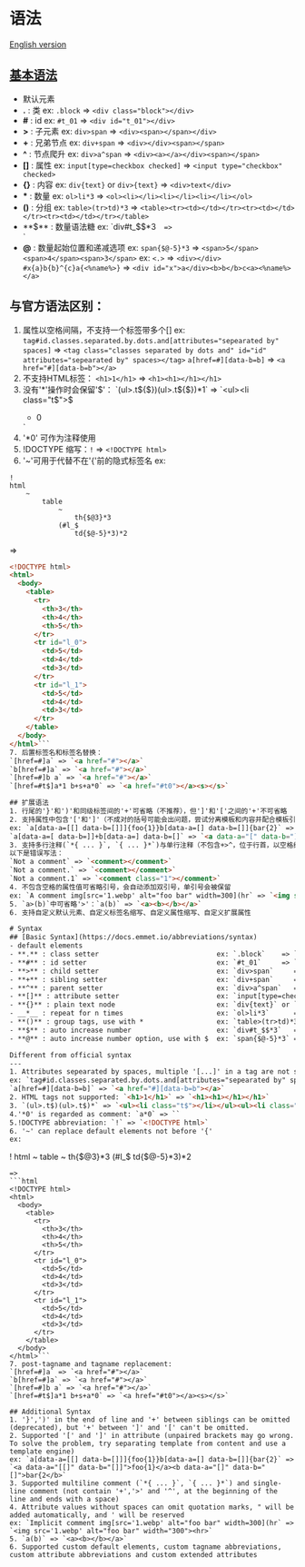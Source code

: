# 语法
[English version](#Syntax)
## [基本语法](https://docs.emmet.io/abbreviations/syntax)
- 默认元素
- **.** : 类                                        ex: `.block`    => `<div class="block"></div>`
- **#** : id                                       ex: `#t_01`     => `<div id="t_01"></div>`
- **>** : 子元素                                    ex: `div>span`     => `<div><span></span></div>`
- **+** : 兄弟节点                                  ex: `div+span`     => `<div></div><span></span>`
- **^** : 节点爬升                                  ex: `div>a^span`   => `<div><a></a></div><span></span>`
- **[]** : 属性                                     ex: `input[type=checkbox checked]` => `<input type="checkbox" checked>`
- **{}** : 内容                                     ex: `div{text}` or `div>{text}` => `<div>text</div>`
- __*__ : 数量                                      ex: `ol>li*3`      => `<ol><li></li><li></li><li></li></ol>`
- **()** : 分组                                     ex: `table>(tr>td)*3` => `<table><tr><td></td></tr><tr><td></td></tr><tr><td></td></tr></table>`
- **$** : 数量语法糖                                 ex: `div#t_$$*3`   => `<div id="t_01"></div><div id="t_02"></div><div id="t_03"></div>`
- **@** : 数量起始位置和递减选项                       ex: `span{$@-5}*3` => `<span>5</span><span>4</span><span>3</span>`
ex:
`<.>` => `<div></div>`
`#x{a}b{b}^{c}a{<%name%>}` => `<div id="x">a</div><b>b</b>c<a><%name%></a>`

与官方语法区别：
---
1. 属性以空格间隔，不支持一个标签带多个[]
ex: `tag#id.classes.separated.by.dots.and[attributes="sepearated by" spaces]` => `<tag class="classes separated by dots and" id="id" attributes="sepearated by" spaces></tag>`
`a[href=#][data-b=b]` => `<a href="#][data-b=b"></a>`
2. 不支持HTML标签： `<h1>1</h1>` => `<h1><h1></h1></h1>`
3. 没有'*'操作时会保留'$'： `(ul>.t${$})(ul>.t${$})*1` => `<ul><li class="t$">$</li></ul><ul><li class="t0">0</li></ul>`
4. '*0' 可作为注释使用
5. !DOCTYPE 缩写：`!` => `<!DOCTYPE html>`
6. '~'可用于代替不在'{'前的隐式标签名
ex:
```
!
html
	~
		table
			~
				th{$@3}*3
			(#l_$
				td{$@-5}*3)*2
```
=>
```html
<!DOCTYPE html>
<html>
  <body>
    <table>
      <tr>
        <th>3</th>
        <th>4</th>
        <th>5</th>
      </tr>
      <tr id="l_0">
        <td>5</td>
        <td>4</td>
        <td>3</td>
      </tr>
      <tr id="l_1">
        <td>5</td>
        <td>4</td>
        <td>3</td>
      </tr>
    </table>
  </body>
</html>```
7. 后置标签名和标签名替换：
`[href=#]a` => `<a href="#"></a>`
`b[href=#]a` => `<a href="#"></a>`
`[href=#]b a` => `<a href="#"></a>`
`[href=#t$]a*1 b+s+a*0` => `<a href="#t0"></a><s></s>`

## 扩展语法
1. 行尾的'}'和')'和同级标签间的'+'可省略（不推荐），但']'和'['之间的'+'不可省略
2. 支持属性中包含'['和']'（不成对的括号可能会出问题，尝试分离模板和内容并配合模板引擎来解决）
ex: `a[data-a=[[] data-b=[]]]{foo{1}}b[data-a=[] data-b=[]]{bar{2}` => `<a data-a="[[]" data-b="[]]">foo{1}</a><b data-a="[]" data-b="[]">bar{2</b>`
`a[data-a=[ data-b=]]+b[data-a=] data-b=[]` => `<a data-a="[" data-b="]"></a><b data-a="]" data-b="["></b>`
3. 支持多行注释(`*{ ... }`, `{ ... }*`)与单行注释（不包含+>^，位于行首，以空格结束），*0
以下是错误写法：
`Not a comment` => `<comment></comment>`
`Not a comment.` => `<comment></comment>`
`Not a comment.1` => `<comment class="1"></comment>`
4. 不包含空格的属性值可省略引号，会自动添加双引号，单引号会被保留
ex: `A comment img[src='1.webp' alt="foo bar" width=300](hr` => `<img src='1.webp' alt="foo bar" width="300"><hr>`
5. `a>(b)`中可省略'>'：`a(b)` => `<a><b></b></a>`
6. 支持自定义默认元素、自定义标签名缩写、自定义属性缩写、自定义扩展属性

# Syntax
## [Basic Syntax](https://docs.emmet.io/abbreviations/syntax)
- default elements
- **.** : class setter                             ex: `.block`    => `<div class="block"></div>`
- **#** : id setter                                ex: `#t_01`     => `<div id="t_01"></div>`
- **>** : child setter                             ex: `div>span`     => `<div><span></span></div>`
- **+** : sibling setter                           ex: `div+span`     => `<div></div><span></span>`
- **^** : parent setter                            ex: `div>a^span`   => `<div><a></a></div><span></span>`
- **[]** : attribute setter                        ex: `input[type=checkbox checked]` => `<input type="checkbox" checked>`
- **{}** : plain text node                         ex: `div{text}` or `div>{text}` => `<div>text</div>`
- __*__ : repeat for n times                       ex: `ol>li*3`      => `<ol><li></li><li></li><li></li></ol>`
- **()** : group tags, use with *                  ex: `table>(tr>td)*3` => `<table><tr><td></td></tr><tr><td></td></tr><tr><td></td></tr></table>`
- **$** : auto increase number                     ex: `div#t_$$*3`   => `<div id="t_01"></div><div id="t_02"></div><div id="t_03"></div>`
- **@** : auto increase number option, use with $  ex: `span{$@-5}*3` => `<span>5</span><span>4</span><span>3</span>`

Different from official syntax
---
1. Attributes sepearated by spaces, multiple '[...]' in a tag are not supported.
ex: `tag#id.classes.separated.by.dots.and[attributes="sepearated by" spaces]` => `<tag class="classes separated by dots and" id="id" attributes="sepearated by" spaces></tag>`
`a[href=#][data-b=b]` => `<a href="#][data-b=b"></a>`
2. HTML tags not supported: `<h1>1</h1>` => `<h1><h1></h1></h1>`
3. `(ul>.t$)(ul>.t$)*` => `<ul><li class="t$"></li></ul><ul><li class="t0"></li></ul>`
4.'*0' is regarded as comment: `a*0` => ``
5.!DOCTYPE abbreviation: `!` => `<!DOCTYPE html>`
6. '~' can replace default elements not before '{'
ex:
```
!
html
	~
		table
			~
				th{$@3}*3
			(#l_$
				td{$@-5}*3)*2
```
=>
```html
<!DOCTYPE html>
<html>
  <body>
    <table>
      <tr>
        <th>3</th>
        <th>4</th>
        <th>5</th>
      </tr>
      <tr id="l_0">
        <td>5</td>
        <td>4</td>
        <td>3</td>
      </tr>
      <tr id="l_1">
        <td>5</td>
        <td>4</td>
        <td>3</td>
      </tr>
    </table>
  </body>
</html>```
7. post-tagname and tagname replacement:
`[href=#]a` => `<a href="#"></a>`
`b[href=#]a` => `<a href="#"></a>`
`[href=#]b a` => `<a href="#"></a>`
`[href=#t$]a*1 b+s+a*0` => `<a href="#t0"></a><s></s>`

## Additional Syntax
1. '}',')' in the end of line and '+' between siblings can be omitted (deprecated), but '+' between ']' and '[' can't be omitted.
2. Supported '[' and ']' in attribute (unpaired brackets may go wrong. To solve the problem, try separating template from content and use a template engine)
ex: `a[data-a=[[] data-b=[]]]{foo{1}}b[data-a=[] data-b=[]]{bar{2}` => `<a data-a="[[]" data-b="[]]">foo{1}</a><b data-a="[]" data-b="[]">bar{2</b>`
3. Supported multiline comment (`*{ ... }`, `{ ... }*`) and single-line comment (not contain '+','>' and '^', at the beginning of the line and ends with a space)
4. Attribute values without spaces can omit quotation marks, " will be added automatically, and ' will be reserved
ex: `Implicit comment img[src='1.webp' alt="foo bar" width=300](hr` => `<img src='1.webp' alt="foo bar" width="300"><hr>`
5. `a(b)` => `<a><b></b></a>`
6. Supported custom default elements, custom tagname abbreviations, custom attribute abbreviations and custom extended attributes
